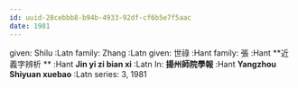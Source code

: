```yaml
---
id: uuid-28cebbb8-b94b-4933-92df-cf6b5e7f5aac
date: 1981
---
```


given: Shilu :Latn
family: Zhang :Latn
given: 世祿 :Hant
family: 張 :Hant
**近義字辨析 ** :Hant
**Jin yi zi bian xi** :Latn
In: 
**揚州師院學報** :Hant
**Yangzhou Shiyuan xuebao** :Latn
series: 3, 1981